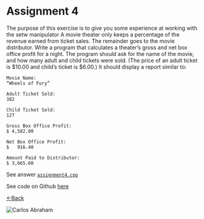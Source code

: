 # Assignment 4

The purpose of this exercise is to give you some experience at working with the setw manipulator A movie theater only keeps a percentage of the revenue earned from ticket sales. The remainder goes to the movie distributor. Write a program that calculates a theater’s gross and net box office profit for a night. The program should ask for the name of the movie, and how many adult and child tickets were sold. \(The price of an adult ticket is $10.00 and child’s ticket is $6.00.\) It should display a report similar to:

```text
Movie Name:                                                         “Wheels of Fury”

Adult Ticket Sold:                                                         382

Child Ticket Sold:                                                         127

Gross Box Office Profit:                                               $ 4,582.00

Net Box Office Profit:                                                 $   916.40

Amount Paid to Distributor:                                            $ 3,665.60
```

See answer [`assignment4.cpp`](readme.md)

See code on Github [here](https://github.com/19cah/mdc/blob/master/cpp/Assignment%204/assignment4.cpp)

[←Back](./)

![Carlos Abraham](https://img.shields.io/badge/Abraham-%4019cah-orange.svg)

